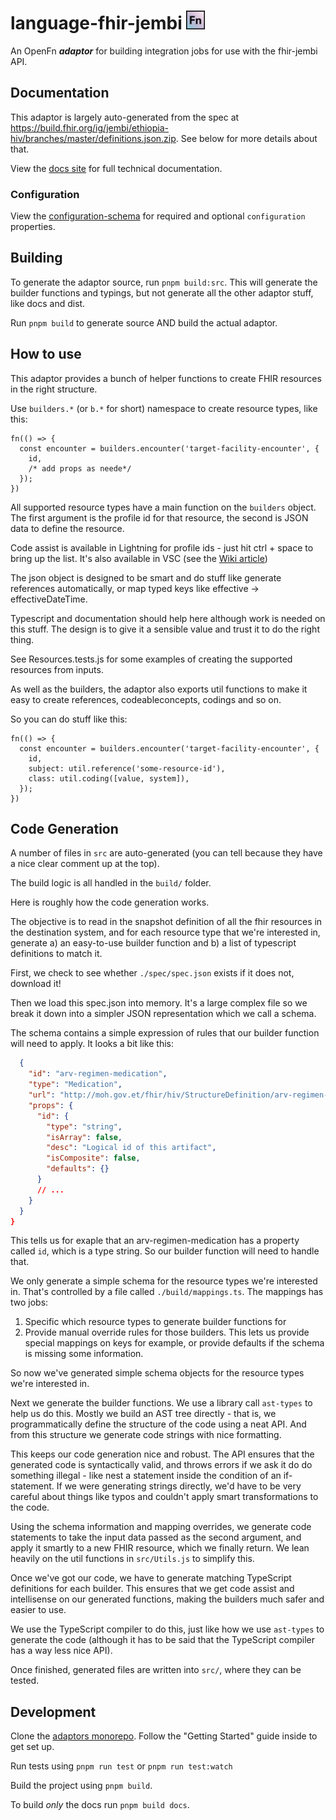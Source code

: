 # language-fhir-jembi <img src='./assets/square.png' width="30" height="30"/>

An OpenFn **_adaptor_** for building integration jobs for use with the
fhir-jembi API.

## Documentation

This adaptor is largely auto-generated from the spec at
https://build.fhir.org/ig/jembi/ethiopia-hiv/branches/master/definitions.json.zip.
See below for more details about that.

View the [docs site](https://docs.openfn.org/adaptors/packages/fhir-jembi-docs)
for full technical documentation.

### Configuration

View the
[configuration-schema](https://docs.openfn.org/adaptors/packages/fhir-jembi-configuration-schema/)
for required and optional `configuration` properties.

## Building

To generate the adaptor source, run `pnpm build:src`. This will generate the
builder functions and typings, but not generate all the other adaptor stuff,
like docs and dist.

Run `pnpm build` to generate source AND build the actual adaptor.

## How to use

This adaptor provides a bunch of helper functions to create FHIR resources in
the right structure.

Use `builders.*` (or `b.*` for short) namespace to create resource types, like
this:

```
fn(() => {
  const encounter = builders.encounter('target-facility-encounter', {
    id,
    /* add props as neede*/
  });
})
```

All supported resource types have a main function on the `builders` object. The
first argument is the profile id for that resource, the second is JSON data to
define the resource.

Code assist is available in Lightning for profile ids - just hit ctrl + space to
bring up the list. It's also available in VSC (see the
[Wiki article](https://github.com/OpenFn/adaptors/wiki/How-to-get-code-assist-for-adaptors-in-VSC))

The json object is designed to be smart and do stuff like generate references
automatically, or map typed keys like effective -> effectiveDateTime.

Typescript and documentation should help here although work is needed on this
stuff. The design is to give it a sensible value and trust it to do the right
thing.

See Resources.tests.js for some examples of creating the supported resources
from inputs.

As well as the builders, the adaptor also exports util functions to make it easy
to create references, codeableconcepts, codings and so on.

So you can do stuff like this:

```
fn(() => {
  const encounter = builders.encounter('target-facility-encounter', {
    id,
    subject: util.reference('some-resource-id'),
    class: util.coding([value, system]),
  });
})
```

## Code Generation

A number of files in `src` are auto-generated (you can tell because they have a
nice clear comment up at the top).

The build logic is all handled in the `build/` folder.

Here is roughly how the code generation works.

The objective is to read in the snapshot definition of all the fhir resources in
the destination system, and for each resource type that we're interested in,
generate a) an easy-to-use builder function and b) a list of typescript
definitions to match it.

First, we check to see whether `./spec/spec.json` exists if it does not,
download it!

Then we load this spec.json into memory. It's a large complex file so we break
it down into a simpler JSON representation which we call a schema.

The schema contains a simple expression of rules that our builder function will
need to apply. It looks a bit like this:

```json
  {
    "id": "arv-regimen-medication",
    "type": "Medication",
    "url": "http://moh.gov.et/fhir/hiv/StructureDefinition/arv-regimen-medication",
    "props": {
      "id": {
        "type": "string",
        "isArray": false,
        "desc": "Logical id of this artifact",
        "isComposite": false,
        "defaults": {}
      }
      // ...
    }
  }
}
```

This tells us for exaple that an arv-regimen-medication has a property called
`id`, which is a type string. So our builder function will need to handle that.

We only generate a simple schema for the resource types we're interested in.
That's controlled by a file called `./build/mappings.ts`. The mappings has two
jobs:

1. Specific which resource types to generate builder functions for
2. Provide manual override rules for those builders. This lets us provide
   special mappings on keys for example, or provide defaults if the schema is
   missing some information.

So now we've generated simple schema objects for the resource types we're
interested in.

Next we generate the builder functions. We use a library call `ast-types` to
help us do this. Mostly we build an AST tree directly - that is, we
programmatically define the structure of the code using a neat API. And from
this structure we generate code strings with nice formatting.

This keeps our code generation nice and robust. The API ensures that the
generated code is syntactically valid, and throws errors if we ask it do do
something illegal - like nest a statement inside the condition of an
if-statement. If we were generating strings directly, we'd have to be very
careful about things like typos and couldn't apply smart transformations to the
code.

Using the schema information and mapping overrides, we generate code statements
to take the input data passed as the second argument, and apply it smartly to a
new FHIR resource, which we finally return. We lean heavily on the util
functions in `src/Utils.js` to simplify this.

Once we've got our code, we have to generate matching TypeScript definitions for
each builder. This ensures that we get code assist and intellisense on our
generated functions, making the builders much safer and easier to use.

We use the TypeScript compiler to do this, just like how we use `ast-types` to
generate the code (although it has to be said that the TypeScript compiler has a
way less nice API).

Once finished, generated files are written into `src/`, where they can be
tested.

## Development

Clone the [adaptors monorepo](https://github.com/OpenFn/adaptors). Follow the
"Getting Started" guide inside to get set up.

Run tests using `pnpm run test` or `pnpm run test:watch`

Build the project using `pnpm build`.

To build _only_ the docs run `pnpm build docs`.
